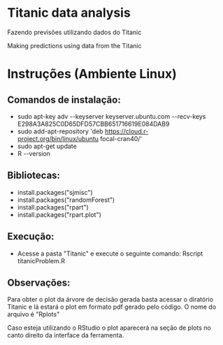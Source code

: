 # Titanic data analysis
Fazendo previsões utilizando dados do Titanic

Making predictions using data from the Titanic

# Instruções (Ambiente Linux)

## Comandos de instalação:

- sudo apt-key adv --keyserver keyserver.ubuntu.com --recv-keys E298A3A825C0D65DFD57CBB651716619E084DAB9
- sudo add-apt-repository 'deb https://cloud.r-project.org/bin/linux/ubuntu focal-cran40/'
- sudo apt-get update
- R --version

## Bibliotecas:

- install.packages("sjmisc")
- install.packages("randomForest")
- install.packages("rpart")
- install.packages("rpart.plot")

## Execução:

- Acesse a pasta "Titanic" e execute o seguinte comando: Rscript titanicProblem.R

## Observações:

Para obter o plot da árvore de decisão gerada basta acessar o diratório Titanic e lá estará o plot em formato pdf gerado pelo código. O nome do arquivo é "Rplots"

Caso esteja utilizando o RStudio o plot aparecerá na seção de plots no canto direito da interface da ferramenta.
